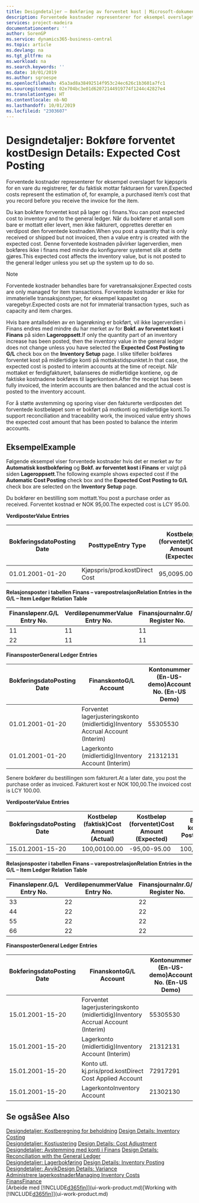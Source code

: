 ```yaml
---
title: Designdetaljer – Bokføring av forventet kost | Microsoft-dokumentasjon
description: Forventede kostnader representerer for eksempel overslaget for kjøpspris for en vare du registrerer, før du faktisk mottar fakturaen for varen.
services: project-madeira
documentationcenter: ''
author: SorenGP
ms.service: dynamics365-business-central
ms.topic: article
ms.devlang: na
ms.tgt_pltfrm: na
ms.workload: na
ms.search.keywords: ''
ms.date: 10/01/2019
ms.author: sgroespe
ms.openlocfilehash: 45a3ad8a38492514f953c24ec626c1b3601a7fc1
ms.sourcegitcommit: 02e704bc3e01d62072144919774f1244c42827e4
ms.translationtype: HT
ms.contentlocale: nb-NO
ms.lasthandoff: 10/01/2019
ms.locfileid: "2303607"
---
```

# <a name="design-details-expected-cost-posting"></a><span data-ttu-id="12fe9-103">Designdetaljer: Bokføre forventet kost</span><span class="sxs-lookup"><span data-stu-id="12fe9-103">Design Details: Expected Cost Posting</span></span>
<span data-ttu-id="12fe9-104">Forventede kostnader representerer for eksempel overslaget for kjøpspris for en vare du registrerer, før du faktisk mottar fakturaen for varen.</span><span class="sxs-lookup"><span data-stu-id="12fe9-104">Expected costs represent the estimation of, for example, a purchased item’s cost that you record before you receive the invoice for the item.</span></span>  

 <span data-ttu-id="12fe9-105">Du kan bokføre forventet kost på lager og i finans.</span><span class="sxs-lookup"><span data-stu-id="12fe9-105">You can post expected cost to inventory and to the general ledger.</span></span> <span data-ttu-id="12fe9-106">Når du bokfører et antall som bare er mottatt eller levert, men ikke fakturert, opprettes deretter en verdipost den forventede kostnaden.</span><span class="sxs-lookup"><span data-stu-id="12fe9-106">When you post a quantity that is only received or shipped but not invoiced, then a value entry is created with the expected cost.</span></span> <span data-ttu-id="12fe9-107">Denne forventede kostnaden påvirker lagerverdien, men bokføres ikke i finans med mindre du konfigurerer systemet slik at dette gjøres.</span><span class="sxs-lookup"><span data-stu-id="12fe9-107">This expected cost affects the inventory value, but is not posted to the general ledger unless you set up the system up to do so.</span></span>  

> [!NOTE]  
>  <span data-ttu-id="12fe9-108">Forventede kostnader behandles bare for varetransaksjoner.</span><span class="sxs-lookup"><span data-stu-id="12fe9-108">Expected costs are only managed for item transactions.</span></span> <span data-ttu-id="12fe9-109">Forventede kostnader er ikke for immaterielle transaksjonstyper, for eksempel kapasitet og varegebyr.</span><span class="sxs-lookup"><span data-stu-id="12fe9-109">Expected costs are not for immaterial transaction types, such as capacity and item charges.</span></span>  

 <span data-ttu-id="12fe9-110">Hvis bare antallsdelen av en lagerøkning er bokført, vil ikke lagerverdien i Finans endres med mindre du har merket av for **Bokf. av forventet kost i Finans** på siden **Lageroppsett**.</span><span class="sxs-lookup"><span data-stu-id="12fe9-110">If only the quantity part of an inventory increase has been posted, then the inventory value in the general ledger does not change unless you have selected the **Expected Cost Posting to G/L** check box on the **Inventory Setup** page.</span></span> <span data-ttu-id="12fe9-111">I slike tilfeller bokføres forventet kost på midlertidige konti på mottakstidspunktet.</span><span class="sxs-lookup"><span data-stu-id="12fe9-111">In that case, the expected cost is posted to interim accounts at the time of receipt.</span></span> <span data-ttu-id="12fe9-112">Når mottaket er ferdigfakturert, balanseres de midlertidige kontiene, og de faktiske kostnadene bokføres til lagerkontoen.</span><span class="sxs-lookup"><span data-stu-id="12fe9-112">After the receipt has been fully invoiced, the interim accounts are then balanced and the actual cost is posted to the inventory account.</span></span>  

 <span data-ttu-id="12fe9-113">For å støtte avstemming og sporing viser den fakturerte verdiposten det forventede kostbeløpet som er bokført på motkonti og midlertidige konti.</span><span class="sxs-lookup"><span data-stu-id="12fe9-113">To support reconciliation and traceability work, the invoiced value entry shows the expected cost amount that has been posted to balance the interim accounts.</span></span>  

## <a name="example"></a><span data-ttu-id="12fe9-114">Eksempel</span><span class="sxs-lookup"><span data-stu-id="12fe9-114">Example</span></span>  
 <span data-ttu-id="12fe9-115">Følgende eksempel viser forventede kostnader hvis det er merket av for **Automatisk kostbokføring** og **Bokf. av forventet kost i Finans** er valgt på siden **Lageroppsett**.</span><span class="sxs-lookup"><span data-stu-id="12fe9-115">The following example shows expected cost if the **Automatic Cost Posting** check box and the **Expected Cost Posting to G/L** check box are selected on the **Inventory Setup** page.</span></span>  

 <span data-ttu-id="12fe9-116">Du bokfører en bestilling som mottatt.</span><span class="sxs-lookup"><span data-stu-id="12fe9-116">You post a purchase order as received.</span></span> <span data-ttu-id="12fe9-117">Forventet kostnad er NOK 95,00.</span><span class="sxs-lookup"><span data-stu-id="12fe9-117">The expected cost is LCY 95.00.</span></span>  

 <span data-ttu-id="12fe9-118">**Verdiposter**</span><span class="sxs-lookup"><span data-stu-id="12fe9-118">**Value Entries**</span></span>  

|<span data-ttu-id="12fe9-119">Bokføringsdato</span><span class="sxs-lookup"><span data-stu-id="12fe9-119">Posting Date</span></span>|<span data-ttu-id="12fe9-120">Posttype</span><span class="sxs-lookup"><span data-stu-id="12fe9-120">Entry Type</span></span>|<span data-ttu-id="12fe9-121">Kostbeløp (forventet)</span><span class="sxs-lookup"><span data-stu-id="12fe9-121">Cost Amount (Expected)</span></span>|<span data-ttu-id="12fe9-122">Forventet kost bokført i Finans</span><span class="sxs-lookup"><span data-stu-id="12fe9-122">Expected Cost Posted to G/L</span></span>|<span data-ttu-id="12fe9-123">Forventet kostnad</span><span class="sxs-lookup"><span data-stu-id="12fe9-123">Expected Cost</span></span>|<span data-ttu-id="12fe9-124">Varepostnr.</span><span class="sxs-lookup"><span data-stu-id="12fe9-124">Item Ledger Entry No.</span></span>|<span data-ttu-id="12fe9-125">Løpenr.</span><span class="sxs-lookup"><span data-stu-id="12fe9-125">Entry No.</span></span>|  
|------------------|----------------|------------------------------|----------------------------------|-------------------|---------------------------|---------------|  
|<span data-ttu-id="12fe9-126">01.01.20</span><span class="sxs-lookup"><span data-stu-id="12fe9-126">01-01-20</span></span>|<span data-ttu-id="12fe9-127">Kjøpspris/prod.kost</span><span class="sxs-lookup"><span data-stu-id="12fe9-127">Direct Cost</span></span>|<span data-ttu-id="12fe9-128">95,00</span><span class="sxs-lookup"><span data-stu-id="12fe9-128">95.00</span></span>|<span data-ttu-id="12fe9-129">95,00</span><span class="sxs-lookup"><span data-stu-id="12fe9-129">95.00</span></span>|<span data-ttu-id="12fe9-130">Ja</span><span class="sxs-lookup"><span data-stu-id="12fe9-130">Yes</span></span>|<span data-ttu-id="12fe9-131">1</span><span class="sxs-lookup"><span data-stu-id="12fe9-131">1</span></span>|<span data-ttu-id="12fe9-132">1</span><span class="sxs-lookup"><span data-stu-id="12fe9-132">1</span></span>|  

 <span data-ttu-id="12fe9-133">**Relasjonsposter i tabellen Finans – varepostrelasjon**</span><span class="sxs-lookup"><span data-stu-id="12fe9-133">**Relation Entries in the G/L – Item Ledger Relation Table**</span></span>  

|<span data-ttu-id="12fe9-134">Finansløpenr.</span><span class="sxs-lookup"><span data-stu-id="12fe9-134">G/L Entry No.</span></span>|<span data-ttu-id="12fe9-135">Verdiløpenummer</span><span class="sxs-lookup"><span data-stu-id="12fe9-135">Value Entry No.</span></span>|<span data-ttu-id="12fe9-136">Finansjournalnr.</span><span class="sxs-lookup"><span data-stu-id="12fe9-136">G/L Register No.</span></span>|  
|--------------------|---------------------|-----------------------|  
|<span data-ttu-id="12fe9-137">1</span><span class="sxs-lookup"><span data-stu-id="12fe9-137">1</span></span>|<span data-ttu-id="12fe9-138">1</span><span class="sxs-lookup"><span data-stu-id="12fe9-138">1</span></span>|<span data-ttu-id="12fe9-139">1</span><span class="sxs-lookup"><span data-stu-id="12fe9-139">1</span></span>|  
|<span data-ttu-id="12fe9-140">2</span><span class="sxs-lookup"><span data-stu-id="12fe9-140">2</span></span>|<span data-ttu-id="12fe9-141">1</span><span class="sxs-lookup"><span data-stu-id="12fe9-141">1</span></span>|<span data-ttu-id="12fe9-142">1</span><span class="sxs-lookup"><span data-stu-id="12fe9-142">1</span></span>|  

 <span data-ttu-id="12fe9-143">**Finansposter**</span><span class="sxs-lookup"><span data-stu-id="12fe9-143">**General Ledger Entries**</span></span>  

|<span data-ttu-id="12fe9-144">Bokføringsdato</span><span class="sxs-lookup"><span data-stu-id="12fe9-144">Posting Date</span></span>|<span data-ttu-id="12fe9-145">Finanskonto</span><span class="sxs-lookup"><span data-stu-id="12fe9-145">G/L Account</span></span>|<span data-ttu-id="12fe9-146">Kontonummer (En-US-demo)</span><span class="sxs-lookup"><span data-stu-id="12fe9-146">Account No. (En-US Demo)</span></span>|<span data-ttu-id="12fe9-147">Beløp</span><span class="sxs-lookup"><span data-stu-id="12fe9-147">Amount</span></span>|<span data-ttu-id="12fe9-148">Løpenr.</span><span class="sxs-lookup"><span data-stu-id="12fe9-148">Entry No.</span></span>|  
|------------------|------------------|---------------------------------|------------|---------------|  
|<span data-ttu-id="12fe9-149">01.01.20</span><span class="sxs-lookup"><span data-stu-id="12fe9-149">01-01-20</span></span>|<span data-ttu-id="12fe9-150">Forventet lagerjusteringskonto (midlertidig)</span><span class="sxs-lookup"><span data-stu-id="12fe9-150">Inventory Accrual Account (Interim)</span></span>|<span data-ttu-id="12fe9-151">5530</span><span class="sxs-lookup"><span data-stu-id="12fe9-151">5530</span></span>|<span data-ttu-id="12fe9-152">-95,00</span><span class="sxs-lookup"><span data-stu-id="12fe9-152">-95.00</span></span>|<span data-ttu-id="12fe9-153">2</span><span class="sxs-lookup"><span data-stu-id="12fe9-153">2</span></span>|  
|<span data-ttu-id="12fe9-154">01.01.20</span><span class="sxs-lookup"><span data-stu-id="12fe9-154">01-01-20</span></span>|<span data-ttu-id="12fe9-155">Lagerkonto (midlertidig)</span><span class="sxs-lookup"><span data-stu-id="12fe9-155">Inventory Account (Interim)</span></span>|<span data-ttu-id="12fe9-156">2131</span><span class="sxs-lookup"><span data-stu-id="12fe9-156">2131</span></span>|<span data-ttu-id="12fe9-157">95,00</span><span class="sxs-lookup"><span data-stu-id="12fe9-157">95.00</span></span>|<span data-ttu-id="12fe9-158">1</span><span class="sxs-lookup"><span data-stu-id="12fe9-158">1</span></span>|  

 <span data-ttu-id="12fe9-159">Senere bokfører du bestillingen som fakturert.</span><span class="sxs-lookup"><span data-stu-id="12fe9-159">At a later date, you post the purchase order as invoiced.</span></span> <span data-ttu-id="12fe9-160">Fakturert kost er NOK 100,00.</span><span class="sxs-lookup"><span data-stu-id="12fe9-160">The invoiced cost is LCY 100.00.</span></span>  

 <span data-ttu-id="12fe9-161">**Verdiposter**</span><span class="sxs-lookup"><span data-stu-id="12fe9-161">**Value Entries**</span></span>  

|<span data-ttu-id="12fe9-162">Bokføringsdato</span><span class="sxs-lookup"><span data-stu-id="12fe9-162">Posting Date</span></span>|<span data-ttu-id="12fe9-163">Kostbeløp (faktisk)</span><span class="sxs-lookup"><span data-stu-id="12fe9-163">Cost Amount (Actual)</span></span>|<span data-ttu-id="12fe9-164">Kostbeløp (forventet)</span><span class="sxs-lookup"><span data-stu-id="12fe9-164">Cost Amount (Expected)</span></span>|<span data-ttu-id="12fe9-165">Bokført kost</span><span class="sxs-lookup"><span data-stu-id="12fe9-165">Cost Posted to G/L</span></span>|<span data-ttu-id="12fe9-166">Forventet kostnad</span><span class="sxs-lookup"><span data-stu-id="12fe9-166">Expected Cost</span></span>|<span data-ttu-id="12fe9-167">Varepostnr.</span><span class="sxs-lookup"><span data-stu-id="12fe9-167">Item Ledger Entry No.</span></span>|<span data-ttu-id="12fe9-168">Løpenr.</span><span class="sxs-lookup"><span data-stu-id="12fe9-168">Entry No.</span></span>|  
|------------------|----------------------------|------------------------------|-------------------------|-------------------|---------------------------|---------------|  
|<span data-ttu-id="12fe9-169">15.01.20</span><span class="sxs-lookup"><span data-stu-id="12fe9-169">01-15-20</span></span>|<span data-ttu-id="12fe9-170">100,00</span><span class="sxs-lookup"><span data-stu-id="12fe9-170">100.00</span></span>|<span data-ttu-id="12fe9-171">-95,00</span><span class="sxs-lookup"><span data-stu-id="12fe9-171">-95.00</span></span>|<span data-ttu-id="12fe9-172">100,00</span><span class="sxs-lookup"><span data-stu-id="12fe9-172">100.00</span></span>|<span data-ttu-id="12fe9-173">Nei</span><span class="sxs-lookup"><span data-stu-id="12fe9-173">No</span></span>|<span data-ttu-id="12fe9-174">1</span><span class="sxs-lookup"><span data-stu-id="12fe9-174">1</span></span>|<span data-ttu-id="12fe9-175">2</span><span class="sxs-lookup"><span data-stu-id="12fe9-175">2</span></span>|  

 <span data-ttu-id="12fe9-176">**Relasjonsposter i tabellen Finans – varepostrelasjon**</span><span class="sxs-lookup"><span data-stu-id="12fe9-176">**Relation Entries in the G/L – Item Ledger Relation Table**</span></span>  

|<span data-ttu-id="12fe9-177">Finansløpenr.</span><span class="sxs-lookup"><span data-stu-id="12fe9-177">G/L Entry No.</span></span>|<span data-ttu-id="12fe9-178">Verdiløpenummer</span><span class="sxs-lookup"><span data-stu-id="12fe9-178">Value Entry No.</span></span>|<span data-ttu-id="12fe9-179">Finansjournalnr.</span><span class="sxs-lookup"><span data-stu-id="12fe9-179">G/L Register No.</span></span>|  
|--------------------|---------------------|-----------------------|  
|<span data-ttu-id="12fe9-180">3</span><span class="sxs-lookup"><span data-stu-id="12fe9-180">3</span></span>|<span data-ttu-id="12fe9-181">2</span><span class="sxs-lookup"><span data-stu-id="12fe9-181">2</span></span>|<span data-ttu-id="12fe9-182">2</span><span class="sxs-lookup"><span data-stu-id="12fe9-182">2</span></span>|  
|<span data-ttu-id="12fe9-183">4</span><span class="sxs-lookup"><span data-stu-id="12fe9-183">4</span></span>|<span data-ttu-id="12fe9-184">2</span><span class="sxs-lookup"><span data-stu-id="12fe9-184">2</span></span>|<span data-ttu-id="12fe9-185">2</span><span class="sxs-lookup"><span data-stu-id="12fe9-185">2</span></span>|  
|<span data-ttu-id="12fe9-186">5</span><span class="sxs-lookup"><span data-stu-id="12fe9-186">5</span></span>|<span data-ttu-id="12fe9-187">2</span><span class="sxs-lookup"><span data-stu-id="12fe9-187">2</span></span>|<span data-ttu-id="12fe9-188">2</span><span class="sxs-lookup"><span data-stu-id="12fe9-188">2</span></span>|  
|<span data-ttu-id="12fe9-189">6</span><span class="sxs-lookup"><span data-stu-id="12fe9-189">6</span></span>|<span data-ttu-id="12fe9-190">2</span><span class="sxs-lookup"><span data-stu-id="12fe9-190">2</span></span>|<span data-ttu-id="12fe9-191">2</span><span class="sxs-lookup"><span data-stu-id="12fe9-191">2</span></span>|  

 <span data-ttu-id="12fe9-192">**Finansposter**</span><span class="sxs-lookup"><span data-stu-id="12fe9-192">**General Ledger Entries**</span></span>  

|<span data-ttu-id="12fe9-193">Bokføringsdato</span><span class="sxs-lookup"><span data-stu-id="12fe9-193">Posting Date</span></span>|<span data-ttu-id="12fe9-194">Finanskonto</span><span class="sxs-lookup"><span data-stu-id="12fe9-194">G/L Account</span></span>|<span data-ttu-id="12fe9-195">Kontonummer (En-US-demo)</span><span class="sxs-lookup"><span data-stu-id="12fe9-195">Account No. (En-US Demo)</span></span>|<span data-ttu-id="12fe9-196">Beløp</span><span class="sxs-lookup"><span data-stu-id="12fe9-196">Amount</span></span>|<span data-ttu-id="12fe9-197">Løpenr.</span><span class="sxs-lookup"><span data-stu-id="12fe9-197">Entry No.</span></span>|  
|------------------|------------------|---------------------------------|------------|---------------|  
|<span data-ttu-id="12fe9-198">15.01.20</span><span class="sxs-lookup"><span data-stu-id="12fe9-198">01-15-20</span></span>|<span data-ttu-id="12fe9-199">Forventet lagerjusteringskonto (midlertidig)</span><span class="sxs-lookup"><span data-stu-id="12fe9-199">Inventory Accrual Account (Interim)</span></span>|<span data-ttu-id="12fe9-200">5530</span><span class="sxs-lookup"><span data-stu-id="12fe9-200">5530</span></span>|<span data-ttu-id="12fe9-201">95,00</span><span class="sxs-lookup"><span data-stu-id="12fe9-201">95.00</span></span>|<span data-ttu-id="12fe9-202">4</span><span class="sxs-lookup"><span data-stu-id="12fe9-202">4</span></span>|  
|<span data-ttu-id="12fe9-203">15.01.20</span><span class="sxs-lookup"><span data-stu-id="12fe9-203">01-15-20</span></span>|<span data-ttu-id="12fe9-204">Lagerkonto (midlertidig)</span><span class="sxs-lookup"><span data-stu-id="12fe9-204">Inventory Account (Interim)</span></span>|<span data-ttu-id="12fe9-205">2131</span><span class="sxs-lookup"><span data-stu-id="12fe9-205">2131</span></span>|<span data-ttu-id="12fe9-206">-95,00</span><span class="sxs-lookup"><span data-stu-id="12fe9-206">-95.00</span></span>|<span data-ttu-id="12fe9-207">3</span><span class="sxs-lookup"><span data-stu-id="12fe9-207">3</span></span>|  
|<span data-ttu-id="12fe9-208">15.01.20</span><span class="sxs-lookup"><span data-stu-id="12fe9-208">01-15-20</span></span>|<span data-ttu-id="12fe9-209">Konto utl. kj.pris/prod.kost</span><span class="sxs-lookup"><span data-stu-id="12fe9-209">Direct Cost Applied Account</span></span>|<span data-ttu-id="12fe9-210">7291</span><span class="sxs-lookup"><span data-stu-id="12fe9-210">7291</span></span>|<span data-ttu-id="12fe9-211">-100</span><span class="sxs-lookup"><span data-stu-id="12fe9-211">-100</span></span>|<span data-ttu-id="12fe9-212">6</span><span class="sxs-lookup"><span data-stu-id="12fe9-212">6</span></span>|  
|<span data-ttu-id="12fe9-213">15.01.20</span><span class="sxs-lookup"><span data-stu-id="12fe9-213">01-15-20</span></span>|<span data-ttu-id="12fe9-214">Lagerkonto</span><span class="sxs-lookup"><span data-stu-id="12fe9-214">Inventory Account</span></span>|<span data-ttu-id="12fe9-215">2130</span><span class="sxs-lookup"><span data-stu-id="12fe9-215">2130</span></span>|<span data-ttu-id="12fe9-216">100</span><span class="sxs-lookup"><span data-stu-id="12fe9-216">100</span></span>|<span data-ttu-id="12fe9-217">5</span><span class="sxs-lookup"><span data-stu-id="12fe9-217">5</span></span>|  

## <a name="see-also"></a><span data-ttu-id="12fe9-218">Se også</span><span class="sxs-lookup"><span data-stu-id="12fe9-218">See Also</span></span>
 <span data-ttu-id="12fe9-219">[Designdetaljer: Kostberegning for beholdning](design-details-inventory-costing.md) </span><span class="sxs-lookup"><span data-stu-id="12fe9-219">[Design Details: Inventory Costing](design-details-inventory-costing.md) </span></span>  
 <span data-ttu-id="12fe9-220">[Designdetaljer: Kostjustering](design-details-cost-adjustment.md) </span><span class="sxs-lookup"><span data-stu-id="12fe9-220">[Design Details: Cost Adjustment](design-details-cost-adjustment.md) </span></span>  
 <span data-ttu-id="12fe9-221">[Designdetaljer: Avstemming med konti i Finans](design-details-reconciliation-with-the-general-ledger.md) </span><span class="sxs-lookup"><span data-stu-id="12fe9-221">[Design Details: Reconciliation with the General Ledger](design-details-reconciliation-with-the-general-ledger.md) </span></span>  
 <span data-ttu-id="12fe9-222">[Designdetaljer: Lagerbokføring](design-details-inventory-posting.md) </span><span class="sxs-lookup"><span data-stu-id="12fe9-222">[Design Details: Inventory Posting](design-details-inventory-posting.md) </span></span>  
 [<span data-ttu-id="12fe9-223">Designdetaljer: Avvik</span><span class="sxs-lookup"><span data-stu-id="12fe9-223">Design Details: Variance</span></span>](design-details-variance.md)  
 [<span data-ttu-id="12fe9-224">Administrere lagerkostnader</span><span class="sxs-lookup"><span data-stu-id="12fe9-224">Managing Inventory Costs</span></span>](finance-manage-inventory-costs.md)  
 [<span data-ttu-id="12fe9-225">Finans</span><span class="sxs-lookup"><span data-stu-id="12fe9-225">Finance</span></span>](finance.md)  
 <span data-ttu-id="12fe9-226">[Arbeide med [!INCLUDE[d365fin](includes/d365fin_md.md)]](ui-work-product.md)</span><span class="sxs-lookup"><span data-stu-id="12fe9-226">[Working with [!INCLUDE[d365fin](includes/d365fin_md.md)]](ui-work-product.md)</span></span>
